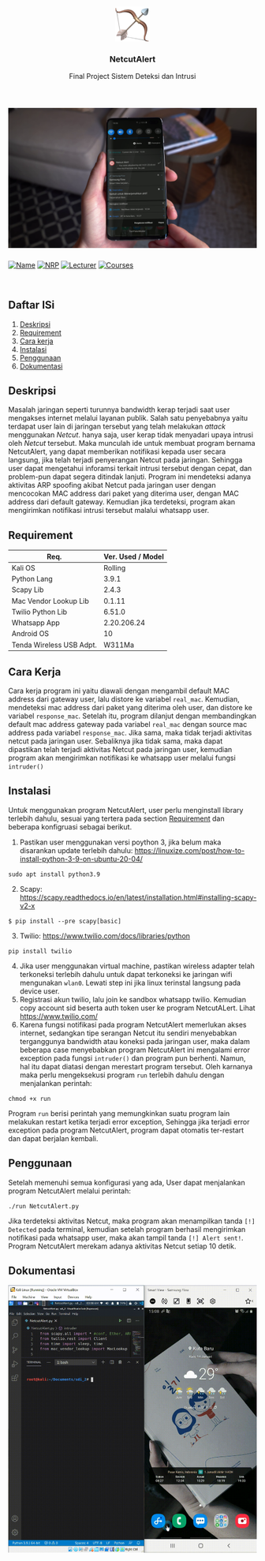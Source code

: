 <br />
<p align="center">
  <a href="https://github.com/fvldi/FP_SDI_NetcutAltert">
    <img src="images/NetcutAlert.png" alt="Logo" width="70" height="70">
  </a>

  <h3 align="center">NetcutAlert</h3>
  <p align="center">
    Final Project Sistem Deteksi dan Intrusi
    <br>
    <br>
  </p>
</p>

# [![Product Name Screen Shot][product-screenshot]](https://example.com)
<!-- [![Fvldi](https://img.shields.io/badge/Author-Fvldi-ff5722)](https://github.com/fvldi) -->
[![Name](https://img.shields.io/badge/Name-Muhamad%20Rifaldi-047cea)](https://github.com/fvldi)
[![NRP](https://img.shields.io/badge/NRP-05311840000022-047cea)](https://github.com/fvldi)
[![Lecturer](https://img.shields.io/badge/Lecturers-Mr.%20Ridho%20Rahman%20H,%20S.Kom.,%20M.Sc.-047cea)](https://github.com/fvldi)
[![Courses](https://img.shields.io/badge/Courses-Sistem%20Deteksi%20dan%20Intrusi-047cea)](https://github.com/fvldi)

<br>

## Daftar ISi

1. [Deskripsi](#Deskripsi)
2. [Requirement](#Requirement)
3. [Cara kerja](#Cara-Kerja)
4. [Instalasi](#Instalasi)
5. [Penggunaan](#Penggunaan)
6. [Dokumentasi](#Dokumentasi)

## Deskripsi

Masalah jaringan seperti turunnya bandwidth kerap terjadi saat user mengakses internet melalui layanan publik. Salah satu penyebabnya yaitu terdapat user lain di jaringan tersebut yang telah melakukan *attack* menggunakan *Netcut*. hanya saja, user kerap tidak menyadari upaya intrusi oleh *Netcut* tersebut. Maka munculah ide untuk membuat program bernama NetcutAlert, yang dapat memberikan notifikasi kepada user secara langsung, jika telah terjadi penyerangan Netcut pada jaringan. Sehingga user dapat mengetahui inforamsi terkait intrusi tersebut dengan cepat, dan problem-pun dapat segera ditindak lanjuti. Program ini mendeteksi adanya aktivitas ARP spoofing akibat Netcut pada jaringan user dengan mencocokan MAC address dari paket yang diterima user, dengan MAC address dari default gateway. Kemudian jika terdeteksi, program akan mengirimkan notifikasi intrusi tersebut malalui whatsapp user.

## Requirement

| Req.                     | Ver. Used / Model |
|--------------------------|-------------------|
| Kali OS                  | Rolling           |
| Python Lang              | 3.9.1             |
| Scapy Lib                | 2.4.3             |
| Mac Vendor Lookup Lib    | 0.1.11            |
| Twilio Python Lib        | 6.51.0            |
| Whatsapp App             | 2.20.206.24       |
| Android OS               | 10                |
| Tenda Wireless USB Adpt. | W311Ma            |

## Cara Kerja

Cara kerja program ini yaitu diawali dengan mengambil default MAC address dari gateway user, lalu distore ke variabel `real_mac`. Kemudian, mendeteksi mac address dari paket yang diterima oleh user, dan distore ke variabel `response_mac`. Setelah itu, program dilanjut dengan membandingkan default mac address gateway pada variabel `real_mac` dengan source mac address pada variabel `response_mac`. Jika sama, maka tidak terjadi aktivitas netcut pada jaringan user. Sebaliknya jika tidak sama, maka dapat dipastikan telah terjadi aktivitas Netcut pada jaringan user, kemudian program akan mengirimkan notifikasi ke whatsapp user melalui fungsi `intruder()`

## Instalasi

Untuk menggunakan program NetcutAlert, user perlu menginstall library terlebih dahulu, sesuai yang tertera pada section [Requirement](#Requirement) dan beberapa konfigruasi sebagai berikut.

1. Pastikan user menggunakan versi poython 3, jika belum maka disarankan update terlebih dahulu: https://linuxize.com/post/how-to-install-python-3-9-on-ubuntu-20-04/

```
sudo apt install python3.9
```

2. Scapy: https://scapy.readthedocs.io/en/latest/installation.html#installing-scapy-v2-x

```
$ pip install --pre scapy[basic]
```

3. Twilio: https://www.twilio.com/docs/libraries/python

```
pip install twilio
```

4. Jika user menggunakan virtual machine, pastikan wireless adapter telah terkoneksi terlebih dahulu untuk dapat terkoneksi ke jaringan wifi mengunakan `wlan0`. Lewati step ini jika linux terinstal langsung pada device user.
5. Registrasi akun twilio, lalu join ke sandbox whatsapp twilio. Kemudian copy account sid beserta auth token user ke program NetcutALert. Lihat https://www.twilio.com/
6. Karena fungsi notifikasi pada program NetcutAlert memerlukan akses internet, sedangkan tipe serangan Netcut itu sendiri menyebabkan terganggunya bandwidth atau koneksi pada jaringan user, maka dalam beberapa case menyebabkan program NetcutAlert ini mengalami error exception pada fungsi `intruder()` dan program pun berhenti. Namun, hal itu dapat diatasi dengan merestart program tersebut. Oleh karnanya maka perlu mengeksekusi program `run` terlebih dahulu dengan menjalankan perintah:

```
chmod +x run
```

Program `run` berisi perintah yang memungkinkan suatu program lain melakukan restart ketika terjadi error exception, Sehingga jika terjadi error exception pada program NetcutAlert, program dapat otomatis ter-restart dan dapat berjalan kembali.

## Penggunaan

Setelah memenuhi semua konfigurasi yang ada, User dapat menjalankan program NetcutAlert melalui perintah:

```
./run NetcutAlert.py
```

Jika terdeteksi aktivitas Netcut, maka program akan menampilkan tanda `[!] Detected` pada terminal, kemudian setelah program berhasil mengirimkan notifikasi pada whatsapp user, maka akan tampil tanda `[!] Alert sent!`. Program NetcutAlert merekam adanya aktivitas Netcut setiap 10 detik.

## Dokumentasi

![NetcutAlert](images/Demo.gif)


<!-- MARKDOWN LINKS & IMAGES -->
<!-- https://www.markdownguide.org/basic-syntax/#reference-style-links -->
[product-screenshot]: images/Documentation.png